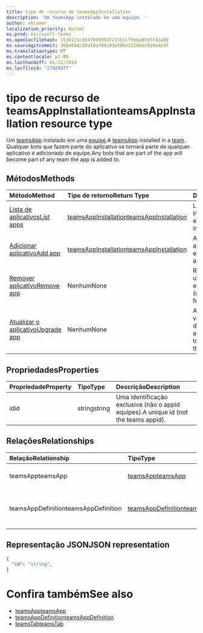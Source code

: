```yaml
---
title: tipo de recurso de teamsAppInstallation
description: 'Um teamsApp instalado em uma equipe. '
author: nkramer
localization_priority: Normal
ms.prod: microsoft-teams
ms.openlocfilehash: 153b131cd24709995d7215b1cf568a8565f42a80
ms.sourcegitcommit: 36be044c89a19af84c93e586e22200ec919e4c9f
ms.translationtype: MT
ms.contentlocale: pt-BR
ms.lasthandoff: 01/12/2019
ms.locfileid: "27929477"
---
```

# <a name="teamsappinstallation-resource-type"></a><span data-ttu-id="2c1fd-103">tipo de recurso de teamsAppInstallation</span><span class="sxs-lookup"><span data-stu-id="2c1fd-103">teamsAppInstallation resource type</span></span>



<span data-ttu-id="2c1fd-104">Um [teamsApp](teamsapp.md) instalado em uma [equipe](team.md).</span><span class="sxs-lookup"><span data-stu-id="2c1fd-104">A [teamsApp](teamsapp.md) installed in a [team](team.md).</span></span> <span data-ttu-id="2c1fd-105">Qualquer bots que fazem parte do aplicativo se tornará parte de qualquer aplicativo é adicionado de equipe.</span><span class="sxs-lookup"><span data-stu-id="2c1fd-105">Any bots that are part of the app will become part of any team the app is added to.</span></span>

## <a name="methods"></a><span data-ttu-id="2c1fd-106">Métodos</span><span class="sxs-lookup"><span data-stu-id="2c1fd-106">Methods</span></span>

| <span data-ttu-id="2c1fd-107">Método</span><span class="sxs-lookup"><span data-stu-id="2c1fd-107">Method</span></span>       | <span data-ttu-id="2c1fd-108">Tipo de retorno</span><span class="sxs-lookup"><span data-stu-id="2c1fd-108">Return Type</span></span>  |<span data-ttu-id="2c1fd-109">Descrição</span><span class="sxs-lookup"><span data-stu-id="2c1fd-109">Description</span></span>|
|:---------------|:--------|:----------|
|[<span data-ttu-id="2c1fd-110">Lista de aplicativos</span><span class="sxs-lookup"><span data-stu-id="2c1fd-110">List apps</span></span>](../api/teamsappinstallation-list.md) | [<span data-ttu-id="2c1fd-111">teamsAppInstallation</span><span class="sxs-lookup"><span data-stu-id="2c1fd-111">teamsAppInstallation</span></span>](teamsapp.md) | <span data-ttu-id="2c1fd-112">Lista os aplicativos instalados em uma equipe.</span><span class="sxs-lookup"><span data-stu-id="2c1fd-112">Lists apps installed in a team.</span></span>|
|[<span data-ttu-id="2c1fd-113">Adicionar aplicativo</span><span class="sxs-lookup"><span data-stu-id="2c1fd-113">Add app</span></span>](../api/teamsappinstallation-add.md) | [<span data-ttu-id="2c1fd-114">teamsAppInstallation</span><span class="sxs-lookup"><span data-stu-id="2c1fd-114">teamsAppInstallation</span></span>](teamsapp.md) | <span data-ttu-id="2c1fd-115">Adiciona (instala) um aplicativo para uma equipe.</span><span class="sxs-lookup"><span data-stu-id="2c1fd-115">Adds (installs) an app to a team.</span></span>|
|[<span data-ttu-id="2c1fd-116">Remover aplicativo</span><span class="sxs-lookup"><span data-stu-id="2c1fd-116">Remove app</span></span>](../api/teamsappinstallation-delete.md) | <span data-ttu-id="2c1fd-117">Nenhum</span><span class="sxs-lookup"><span data-stu-id="2c1fd-117">None</span></span> | <span data-ttu-id="2c1fd-118">Remove (desinstala) um aplicativo da equipe.</span><span class="sxs-lookup"><span data-stu-id="2c1fd-118">Removes (uninstalls) an app from a team.</span></span>|
|[<span data-ttu-id="2c1fd-119">Atualizar o aplicativo</span><span class="sxs-lookup"><span data-stu-id="2c1fd-119">Upgrade app</span></span>](../api/teamsappinstallation-delete.md) | <span data-ttu-id="2c1fd-120">Nenhum</span><span class="sxs-lookup"><span data-stu-id="2c1fd-120">None</span></span> | <span data-ttu-id="2c1fd-121">Atualizações para a versão mais recente do aplicativo.</span><span class="sxs-lookup"><span data-stu-id="2c1fd-121">Upgrades to the latest version of the app.</span></span>|

## <a name="properties"></a><span data-ttu-id="2c1fd-122">Propriedades</span><span class="sxs-lookup"><span data-stu-id="2c1fd-122">Properties</span></span>

| <span data-ttu-id="2c1fd-123">Propriedade</span><span class="sxs-lookup"><span data-stu-id="2c1fd-123">Property</span></span>            | <span data-ttu-id="2c1fd-124">Tipo</span><span class="sxs-lookup"><span data-stu-id="2c1fd-124">Type</span></span>     | <span data-ttu-id="2c1fd-125">Descrição</span><span class="sxs-lookup"><span data-stu-id="2c1fd-125">Description</span></span> |
|:------------------- |:-------- |:----------- |
| <span data-ttu-id="2c1fd-126">id</span><span class="sxs-lookup"><span data-stu-id="2c1fd-126">id</span></span>                  | <span data-ttu-id="2c1fd-127">string</span><span class="sxs-lookup"><span data-stu-id="2c1fd-127">string</span></span>   | <span data-ttu-id="2c1fd-128">Uma identificação exclusiva (não o appid equipes).</span><span class="sxs-lookup"><span data-stu-id="2c1fd-128">A unique id (not the teams appid).</span></span> |

## <a name="relationships"></a><span data-ttu-id="2c1fd-129">Relações</span><span class="sxs-lookup"><span data-stu-id="2c1fd-129">Relationships</span></span>

| <span data-ttu-id="2c1fd-130">Relação</span><span class="sxs-lookup"><span data-stu-id="2c1fd-130">Relationship</span></span>   | <span data-ttu-id="2c1fd-131">Tipo</span><span class="sxs-lookup"><span data-stu-id="2c1fd-131">Type</span></span>    | <span data-ttu-id="2c1fd-132">Descrição</span><span class="sxs-lookup"><span data-stu-id="2c1fd-132">Description</span></span> |
|:---------------|:--------|:----------|
|<span data-ttu-id="2c1fd-133">teamsApp</span><span class="sxs-lookup"><span data-stu-id="2c1fd-133">teamsApp</span></span>|[<span data-ttu-id="2c1fd-134">teamsApp</span><span class="sxs-lookup"><span data-stu-id="2c1fd-134">teamsApp</span></span>](teamsapp.md)| <span data-ttu-id="2c1fd-135">O aplicativo que está instalado.</span><span class="sxs-lookup"><span data-stu-id="2c1fd-135">The app that is installed.</span></span> |
|<span data-ttu-id="2c1fd-136">teamsAppDefinition</span><span class="sxs-lookup"><span data-stu-id="2c1fd-136">teamsAppDefinition</span></span>|[<span data-ttu-id="2c1fd-137">teamsAppDefinition</span><span class="sxs-lookup"><span data-stu-id="2c1fd-137">teamsAppDefinition</span></span>](teamsapp.md)| <span data-ttu-id="2c1fd-138">Os detalhes desta versão do aplicativo.</span><span class="sxs-lookup"><span data-stu-id="2c1fd-138">The details of this version of the app.</span></span> |

## <a name="json-representation"></a><span data-ttu-id="2c1fd-139">Representação JSON</span><span class="sxs-lookup"><span data-stu-id="2c1fd-139">JSON representation</span></span>

<!-- {
  "blockType": "resource",
  "@odata.type": "microsoft.graph.teamsAppInstallation",
  "baseType": "microsoft.graph.entity"
}-->

```json
{
  "id": "string",
}
```

# <a name="see-also"></a><span data-ttu-id="2c1fd-140">Confira também</span><span class="sxs-lookup"><span data-stu-id="2c1fd-140">See also</span></span>

- [<span data-ttu-id="2c1fd-141">teamsApp</span><span class="sxs-lookup"><span data-stu-id="2c1fd-141">teamsApp</span></span>](teamsapp.md)
- [<span data-ttu-id="2c1fd-142">teamsAppDefinition</span><span class="sxs-lookup"><span data-stu-id="2c1fd-142">teamsAppDefinition</span></span>](teamsappdefinition.md)
- [<span data-ttu-id="2c1fd-143">teamsTab</span><span class="sxs-lookup"><span data-stu-id="2c1fd-143">teamsTab</span></span>](../resources/teamstab.md)


<!-- uuid: 8fcb5dbc-d5aa-4681-8e31-b001d5168d79
2015-10-25 14:57:30 UTC -->
<!-- {
  "type": "#page.annotation",
  "description": "teamsApp resource",
  "keywords": "",
  "section": "documentation",
  "tocPath": ""
}-->

